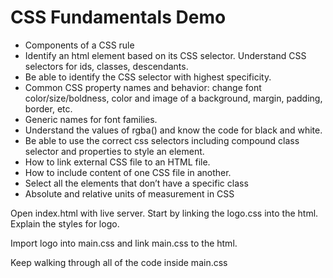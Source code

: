 # CSS Fundamentals Demo
- Components of a CSS rule
- Identify an html element based on its CSS selector. Understand CSS selectors for ids, classes, descendants.
- Be able to identify the CSS selector with highest specificity.
- Common CSS property names and behavior: change font color/size/boldness, color and image of a background, margin, padding, border, etc.
- Generic names for font families. 
- Understand the values of rgba() and know the code for black and white.
- Be able to use the correct css selectors including compound class selector and properties to style an element. 
- How to link external CSS file to an HTML file.
- How to include content of one CSS file in another.
- Select all the elements that don’t have a specific class
- Absolute and relative units of measurement in CSS


Open index.html with live server. Start by linking the logo.css into the html.
Explain the styles for logo.

Import logo into main.css and link main.css to the html.

Keep walking through all of the code inside main.css